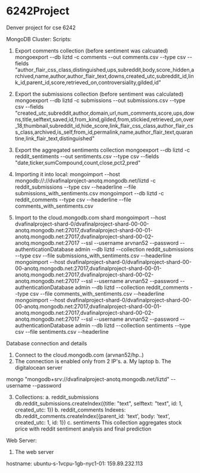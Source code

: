 # 6242Project
Denver project for cse 6242

MongoDB Cluster:
Scripts:
1) Export comments collection (before sentiment was calcuated)
	mongoexport --db liztd -c comments --out comments.csv --type csv --fields "author_flair_css_class,distinguished,ups,subreddit,body,score_hidden,archived,name,author,author_flair_text,downs,created_utc,subreddit_id,link_id,parent_id,score,retrieved_on,controversiality,gilded,id"

2) Export the submissions collection (before sentiment was calculated)
	mongoexport --db liztd -c submissions --out submissions.csv --type csv --fields "created_utc,subreddit,author,domain,url,num_comments,score,ups,downs,title,selftext,saved,id,from_kind,gilded,from,stickied,retrieved_on,over_18,thumbnail,subreddit_id,hide_score,link_flair_css_class,author_flair_css_class,archived,is_self,from_id,permalink,name,author_flair_text,quarantine,link_flair_text,distinguished"

3) Export the aggregated sentiments collection
mongoexport --db liztd -c reddit_sentiments --out sentiments.csv --type csv --fields "date,ticker,sumCompound,count,close,pct2,pred"

4) Importing it into local:
	mongoimport --host mongodb://://dvafinalproject-anotq.mongodb.net/liztd -c reddit_submissions --type csv --headerline --file submissions_with_sentiments.csv
	mongoimport --db liztd -c reddit_comments --type csv --headerline --file comments_with_sentiments.csv

5) Import to the cloud.mongodb.com shard
	mongoimport --host dvafinalproject-shard-0/dvafinalproject-shard-00-00-anotq.mongodb.net:27017,dvafinalproject-shard-00-01-anotq.mongodb.net:27017,dvafinalproject-shard-00-02-anotq.mongodb.net:27017 --ssl --username arvnan52 --password <PASSWORD> --authenticationDatabase admin --db liztd --collection reddit_submissions --type csv --file submissions_with_sentiments.csv --headerline
	mongoimport --host dvafinalproject-shard-0/dvafinalproject-shard-00-00-anotq.mongodb.net:27017,dvafinalproject-shard-00-01-anotq.mongodb.net:27017,dvafinalproject-shard-00-02-anotq.mongodb.net:27017 --ssl --username arvnan52 --password <PASSWORD> --authenticationDatabase admin --db liztd --collection reddit_comments --type csv --file comments_with_sentiments.csv --headerline
	mongoimport --host dvafinalproject-shard-0/dvafinalproject-shard-00-00-anotq.mongodb.net:27017,dvafinalproject-shard-00-01-anotq.mongodb.net:27017,dvafinalproject-shard-00-02-anotq.mongodb.net:27017 --ssl --username arvnan52 --password <PASSWORD> --authenticationDatabase admin --db liztd --collection sentiments --type csv --file sentiments.csv --headerline

Database connection and details
1. Connect to the cloud.mongodb.com (arvnan52/hp..)
2. The connection is enabled only from 2 IP's.
    a. My laptop
    b. The digitalocean server

mongo "mongodb+srv://dvafinalproject-anotq.mongodb.net/liztd" --username <username> --password <password>

3. Collections:
    a. reddit_submissions
        db.reddit_submissions.createIndex({title: "text", selftext: "text", id: 1, created_utc: 1})
    b. reddit_comments
        Indexes: db.reddit_comments.createIndex({parent_id: 'text', body: 'text', created_utc: 1, id: 1})
    c. sentiments
	This collection aggregates stock price with reddit sentiment analysis and final prediction
  
Web Server:
  1. The web server 
  
  hostname: ubuntu-s-1vcpu-1gb-nyc1-01: 159.89.232.113
